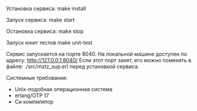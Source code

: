 Установка сервиса:
make install

Запуск сервиса:
make start

Остановка сервиса:
make stop

Запуск юнит тестов
make unit-test

Сервис запускается на порте 8040.
На локальной машине доступен по адресу: http://127.0.0.1:8040/
Если этот порт занят, его можно поменять в файле: ./src/mztz_sup.erl перед установкой сервиса.

Системные требования:
 - Unix-подобная операционная система
 - erlang/OTP 17
 - Си компилятор

